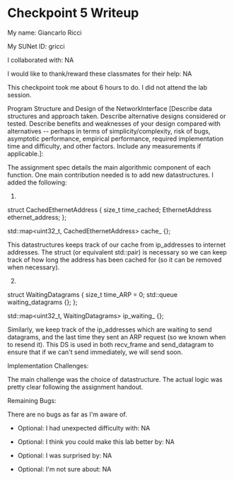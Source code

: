 Checkpoint 5 Writeup
====================

My name: Giancarlo Ricci

My SUNet ID: gricci

I collaborated with: NA

I would like to thank/reward these classmates for their help: NA

This checkpoint took me about 6 hours to do. I did not attend the lab session.

Program Structure and Design of the NetworkInterface [Describe data
structures and approach taken. Describe alternative designs considered
or tested.  Describe benefits and weaknesses of your design compared
with alternatives -- perhaps in terms of simplicity/complexity, risk
of bugs, asymptotic performance, empirical performance, required
implementation time and difficulty, and other factors. Include any
measurements if applicable.]: 


The assignment spec details the main algorithmic component of each function.
One main contribution needed is to add new datastructures. I added the following:

1. 

struct CachedEthernetAddress
  {
    size_t time_cached;
    EthernetAddress ethernet_address;
  };

std::map<uint32_t, CachedEthernetAddress> cache_ {};

This datastructures keeps track of our cache from ip_addresses to internet addresses.
The struct (or equivalent std::pair) is necessary so we can keep track of how long 
the address has been cached for (so it can be removed when necessary).

2.

struct WaitingDatagrams
  {
    size_t time_ARP = 0;
    std::queue<InternetDatagram> waiting_datagrams {};
  };

std::map<uint32_t, WaitingDatagrams> ip_waiting_ {};

Similarly, we keep track of the ip_addresses which are waiting to send datagrams,
and the last time they sent an ARP request (so we known when to resend it).
This DS is used in both recv_frame and send_datagram to ensure that if we can't 
send immediately, we will send soon.


Implementation Challenges:

The main challenge was the choice of datastructure. The actual logic was pretty clear
following the assignment handout. 


Remaining Bugs:

There are no bugs as far as I'm aware of.

- Optional: I had unexpected difficulty with: NA

- Optional: I think you could make this lab better by: NA

- Optional: I was surprised by: NA

- Optional: I'm not sure about: NA
